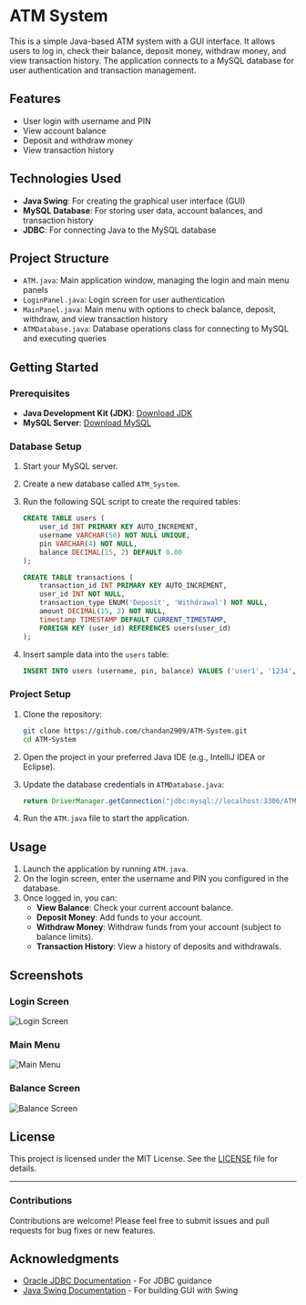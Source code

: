 # ATM System

This is a simple Java-based ATM system with a GUI interface. It allows users to log in, check their balance, deposit money, withdraw money, and view transaction history. The application connects to a MySQL database for user authentication and transaction management.

## Features

- User login with username and PIN
- View account balance
- Deposit and withdraw money
- View transaction history

## Technologies Used

- **Java Swing**: For creating the graphical user interface (GUI)
- **MySQL Database**: For storing user data, account balances, and transaction history
- **JDBC**: For connecting Java to the MySQL database

## Project Structure

- `ATM.java`: Main application window, managing the login and main menu panels
- `LoginPanel.java`: Login screen for user authentication
- `MainPanel.java`: Main menu with options to check balance, deposit, withdraw, and view transaction history
- `ATMDatabase.java`: Database operations class for connecting to MySQL and executing queries

## Getting Started

### Prerequisites

- **Java Development Kit (JDK)**: [Download JDK](https://www.oracle.com/java/technologies/javase-downloads.html)
- **MySQL Server**: [Download MySQL](https://dev.mysql.com/downloads/installer/)

### Database Setup

1. Start your MySQL server.
2. Create a new database called `ATM_System`.
3. Run the following SQL script to create the required tables:

    ```sql
    CREATE TABLE users (
        user_id INT PRIMARY KEY AUTO_INCREMENT,
        username VARCHAR(50) NOT NULL UNIQUE,
        pin VARCHAR(4) NOT NULL,
        balance DECIMAL(15, 2) DEFAULT 0.00
    );

    CREATE TABLE transactions (
        transaction_id INT PRIMARY KEY AUTO_INCREMENT,
        user_id INT NOT NULL,
        transaction_type ENUM('Deposit', 'Withdrawal') NOT NULL,
        amount DECIMAL(15, 2) NOT NULL,
        timestamp TIMESTAMP DEFAULT CURRENT_TIMESTAMP,
        FOREIGN KEY (user_id) REFERENCES users(user_id)
    );
    ```

4. Insert sample data into the `users` table:

    ```sql
    INSERT INTO users (username, pin, balance) VALUES ('user1', '1234', 5000.00);
    ```

### Project Setup

1. Clone the repository:

    ```bash
    git clone https://github.com/chandan2909/ATM-System.git
    cd ATM-System
    ```

2. Open the project in your preferred Java IDE (e.g., IntelliJ IDEA or Eclipse).

3. Update the database credentials in `ATMDatabase.java`:

    ```java
    return DriverManager.getConnection("jdbc:mysql://localhost:3306/ATM_System", "<Username_here", "<password_here");
    ```

4. Run the `ATM.java` file to start the application.

## Usage

1. Launch the application by running `ATM.java`.
2. On the login screen, enter the username and PIN you configured in the database.
3. Once logged in, you can:
    - **View Balance**: Check your current account balance.
    - **Deposit Money**: Add funds to your account.
    - **Withdraw Money**: Withdraw funds from your account (subject to balance limits).
    - **Transaction History**: View a history of deposits and withdrawals.

## Screenshots

### Login Screen
![Login Screen](./screenshots/login_screen.png)

### Main Menu
![Main Menu](./screenshots/main_menu.png)

### Balance Screen
![Balance Screen](./screenshots/balance_screen.png)

## License

This project is licensed under the MIT License. See the [LICENSE](LICENSE) file for details.

---

### Contributions

Contributions are welcome! Please feel free to submit issues and pull requests for bug fixes or new features.

## Acknowledgments

- [Oracle JDBC Documentation](https://docs.oracle.com/javase/8/docs/technotes/guides/jdbc/) - For JDBC guidance
- [Java Swing Documentation](https://docs.oracle.com/javase/tutorial/uiswing/) - For building GUI with Swing
